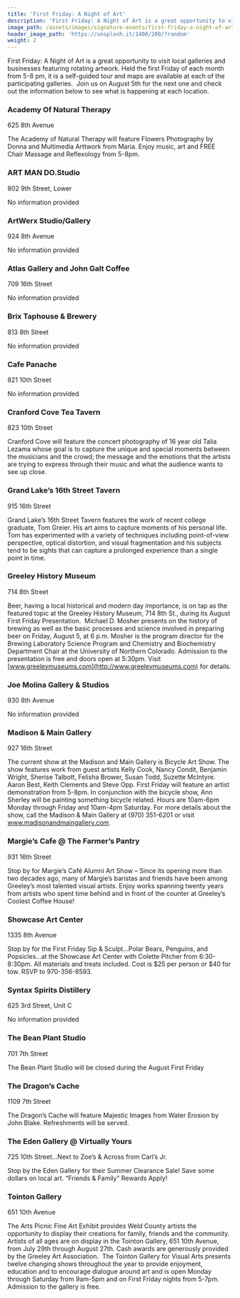 ```yaml
---
title: 'First Friday: A Night of Art'
description: 'First Friday: A Night of Art is a great opportunity to visit local galleries and businesses featuring rotating artwork. Held the first Friday of each month from 5-8 pm, it is a self-guided tour and maps are available at each of the participating galleries.'
image_path: /assets/images/signature-events/first-friday-a-night-of-art.jpg
header_image_path: 'https://unsplash.it/1400/200/?random'
weight: 2
---
```



First Friday: A Night of Art is a great opportunity to visit local galleries and businesses featuring rotating artwork. Held the first Friday of each month from 5-8 pm, it is a self-guided tour and maps are available at each of the participating galleries. &nbsp;Join us on August 5th for the next one and check out the information below to see what is happening at each location.

### Academy Of Natural Therapy

625 8th Avenue

The Academy of Natural Therapy will feature Flowers Photography by Donna and Multimedia Arttwork from Maria. Enjoy music, art and FREE Chair Massage and Reflexology from 5-8pm.

### ART MAN DO.Studio

802 9th Street, Lower

No information provided

### ArtWerx Studio/Gallery

924 8th Avenue

No information provided

### Atlas Gallery and John Galt Coffee

709 16th Street

No information provided

### Brix Taphouse & Brewery

813 8th Street

No information provided

### Cafe Panache

821 10th Street

No information provided

### Cranford Cove Tea Tavern

823 10th Street

Cranford Cove will feature the concert photography of 16 year old Talia Lezama whose goal is to capture the unique and special moments between the musicians and the crowd; the message and the emotions that the artists are trying to express through their music and what the audience wants to see up close.

### Grand Lake’s 16th Street Tavern

915 16th Street

Grand Lake’s 16th Street Tavern features the work of recent college graduate, Tom Greier. His art aims to capture moments of his personal life. Tom has experimented with a variety of techniques including point-of-view perspective, optical distortion, and visual fragmentation and his subjects tend to be sights that can capture a prolonged experience than a single point in time.

### Greeley History Museum

714 8th Street

Beer, having a local historical and modern day importance, is on tap as the featured topic at the Greeley History Museum, 714 8th St., during its August First Friday Presentation. &nbsp;Michael D. Mosher presents on the history of brewing as well as the basic processes and science involved in preparing beer on Friday, August 5, at 6 p.m. Mosher is the program director for the Brewing Laboratory Science Program and Chemistry and Biochemistry Department Chair at the University of Northern Colorado. Admission to the presentation is free and doors open at 5:30pm. Visit [www.greeleymuseums.com](http://www.greeleymuseums.com) for details.

### Joe Molina Gallery & Studios

930 8th Avenue

No information provided

### Madison & Main Gallery

927 16th Street

The current show at the Madison and Main Gallery is Bicycle Art Show. The show features work from guest artists Kelly Cook, Nancy Condit, Benjamin Wright, Sherise Talbott, Felisha Brower, Susan Todd, Suzette McIntyre. Aaron Best, Keith Clements and Steve Opp. First Friday will feature an artist demonstration from 5-8pm. In conjunction with the bicycle show, Ann Sherley will be painting something bicycle related. Hours are 10am-6pm Monday through Friday and 10am-4pm Saturday. For more details about the show, call the Madison & Main Gallery at (970) 351-6201 or visit www.madisonandmaingallery.com.

### Margie’s Cafe @ The Farmer’s Pantry

931 16th Street

Stop by for Margie’s Caf&eacute; Alumni Art Show – Since its opening more than two decades ago, many of Margie’s baristas and friends have been among Greeley’s most talented visual artists. Enjoy works spanning twenty years from artists who spent time behind and in front of the counter at Greeley’s Coolest Coffee House!

### Showcase Art Center

1335 8th Avenue

Stop by for the First Friday Sip & Sculpt…Polar Bears, Penguins, and Popsicles…at the Showcase Art Center with Colette Pitcher from 6:30-8:30pm. All materials and treats included. Cost is $25 per person or $40 for tow. RSVP to 970-356-8593.

### Syntax Spirits Distillery

625 3rd Street, Unit C

No information provided

### The Bean Plant Studio

701 7th Street

The Bean Plant Studio will be closed during the August First Friday&nbsp;

### The Dragon’s Cache

1109 7th Street

The Dragon’s Cache will feature Majestic Images from Water Erosion by John Blake. Refreshments will be served.

### The Eden Gallery @ Virtually Yours

725 10th Street…Next to Zoe’s & Across from Carl’s Jr.

Stop by the Eden Gallery for their Summer Clearance Sale! Save some dollars on local art. “Friends & Family” Rewards Apply!&nbsp;

### Tointon Gallery

651 10th Avenue

The Arts Picnic Fine Art Exhibit provides Weld County artists the opportunity to display their creations for family, friends and the community. Artists of all ages are on display in the Tointon Gallery, 651 10th Avenue, from July 29th through August 27th. Cash awards are generously provided by the Greeley Art Association. &nbsp;The Tointon Gallery for Visual Arts presents twelve changing shows throughout the year to provide enjoyment, education and to encourage dialogue around art and is open Monday through Saturday from 9am-5pm and on First Friday nights from 5-7pm. Admission to the gallery is free.